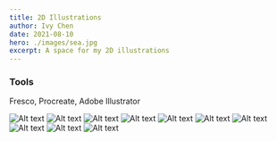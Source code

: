 ```yaml
---
title: 2D Illustrations 
author: Ivy Chen 
date: 2021-08-10
hero: ./images/sea.jpg
excerpt: A space for my 2D illustrations
---
```

### Tools 

Fresco, Procreate, Adobe Illustrator 

<div className="Image__Small">
  <img
    src="./images/building.png"
    title="building"
    alt="Alt text"
  />
  <img
    src="./images/cat.png"
    title="cat"
    alt="Alt text"
  />
  <img
    src="./images/sea.png"
    title="sea"
    alt="Alt text"
  />
  <img
    src="./images/silkscreen.jpg"
    title="silk"
    alt="Alt text"
  />
  <img
    src="./images/poppy.jpeg"
    title="poppy"
    alt="Alt text"
  />
  <img
    src="./images/ricefield.jpeg"
    title="rice"
    alt="Alt text"
  />
  <img
    src="./images/fineart.png"
    title="fineart"
    alt="Alt text"
  />
  <img
    src="./images/photographer.png"
    title="photo"
    alt="Alt text"
  />
  <img
    src="./images/thank-you.jpeg"
    title="ty"
    alt="Alt text"
  />
  <img
    src="./images/t4g.png"
    title="tfg"
    alt="Alt text"
  />
</div>